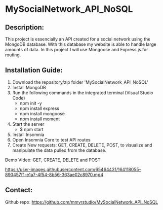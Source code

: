 # MySocialNetwork_API_NoSQL

## Description:
This project is essencially an API created for a social network using the MongoDB database. With this database my website is able to handle large amounts of data. In this project I will use Mongoose and Express.js for routing.

## Installation Guide: 
1. Download the repository/zip folder 'MySocialNetwork_API_NoSQL'
2. Install MongoDB
3. Run the following commands in the integrated terminal (Visual Studio Code)
    - npm init -y
    - npm install express
    - npm install mongoose
    - npm install moment
4. Start the server
    - $ npm start
5. Install Insomnia
6. Open Insomnia Core to test API routes
7. Create New requests: GET, CREATE, DELETE, POST, to visualize and manipulate the data pulled from the database.


Demo Video: GET, CREATE, DELETE and POST




https://user-images.githubusercontent.com/65464431/164118055-890457f1-e1a7-4f54-8b56-363ae02c8970.mp4






## Contact:
 Github repo: https://github.com/mmvrstudio/MySocialNetwork_API_NoSQL


